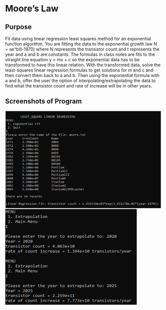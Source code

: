 # Moore’s Law

## Purpose
Fit data using linear regression least squares method for an exponential function algorithm. You are fitting the data to the exponential growth law N = ae^b(t-1970) where N represents the transistor count and t represents the year and a and b are constants. The formulas in class notes are fits to the straight line equation y = mx + c so the exponential data has to be transformed to have this linear relation. With the transformed data, solve the least-squares linear regression formulas to get solutions for m and c and then convert them back to a and b. Then using the exponential formula with a and b, offer the user the option of interpolating/extrapolating the data to find what the transistor count and rate of increase will be in other years.

## Screenshots of Program
![Assign 2 Image 1](https://github.com/AhmedAfzal5/CST8233-Numerical-Computing/blob/master/Assignment%202/Screenshots/assign2-img1.PNG)
![Assign 2 Image 2](https://github.com/AhmedAfzal5/CST8233-Numerical-Computing/blob/master/Assignment%202/Screenshots/assign2-img2.PNG)
